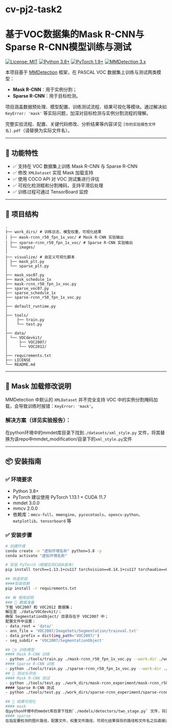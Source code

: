 # cv-pj2-task2
# 基于VOC数据集的Mask R-CNN与Sparse R-CNN模型训练与测试

[![License: MIT](https://img.shields.io/badge/License-MIT-yellow.svg)](https://opensource.org/licenses/MIT)
[![Python 3.8+](https://img.shields.io/badge/Python-3.8%2B-blue.svg)](https://www.python.org/)
[![PyTorch 1.9+](https://img.shields.io/badge/PyTorch-1.9%2B-orange.svg)](https://pytorch.org/)
[![MMDetection 3.x](https://img.shields.io/badge/MMDetection-3.x-brightgreen.svg)](https://github.com/open-mmlab/mmdetection)

本项目基于 [MMDetection](https://github.com/open-mmlab/mmdetection) 框架，在 PASCAL VOC 数据集上训练与测试两类模型：

- **Mask R-CNN**：用于实例分割；
- **Sparse R-CNN**：用于目标检测。

项目涵盖数据预处理、模型配置、训练测试流程、结果可视化等模块。通过解决如 `KeyError: 'mask'` 等实际问题，加深对目标检测与实例分割流程的理解。

完整实验流程、配置、关键代码修改、分析结果等内容详见 `[你的实验报告文件名].pdf`（请替换为实际文件名）。

---

## 🚀 功能特性

- ✅ 支持在 VOC 数据集上训练 Mask R-CNN 与 Sparse R-CNN
- ✅ 修改 `XMLDataset` 实现 Mask 加载支持
- ✅ 使用 COCO API 对 VOC 测试集进行评估
- ✅ 可视化检测框和分割掩码，支持平滑后处理
- ✅ 训练过程可通过 TensorBoard 监控

---
## 📂 项目结构
```
.
├── work_dirs/ # 训练日志、模型权重、可视化结果
│ ├── mask-rcnn_r50_fpn_1x_voc/ # Mask R-CNN 实验输出
│ ├── sparse-rcnn_r50_fpn_1x_voc/ # Sparse R-CNN 实验输出
│ └── images/
│
├── visualize/ # 自定义可视化脚本
│ ├── mask_plt.py
│ └── sparse_plt.py
│
├── mask_voc07.py
├── mask_schedule_1x
├── mask-rcnn_r50_fpn_1x_voc.py
├── sparse_voc07.py
├── sparse_schedule_1x
├── sparse-rcnn_r50_fpn_1x_voc.py
│
├── default_runtime.py
│
├── tools/
│    ├── train.py
│    └── test.py
│
├── data/
│ └── VOCdevkit/
│     ├── VOC2007/
│     └── VOC2012/
│
├── requirements.txt
├── LICENSE
└── README.md
```
---

## 🧠 Mask 加载修改说明

MMDetection 中默认的 `XMLDataset` 并不完全支持 VOC 中的实例分割掩码加载，会导致训练时报错：`KeyError: 'mask'`。

### 解决方案（详见实验报告）：

在python环境中的mmdet库目录下找到`./datasets/xml_style.py` 文件，将其替换为该repo中mmdet_modification/目录下的`xml_style.py`文件


---

## 📦 安装指南

### ✅ 环境要求

- Python 3.8+
- PyTorch 建议使用 PyTorch 1.13.1 + CUDA 11.7
- mmdet 3.0.0
- mmcv 2.0.0
- 依赖库：`mmcv-full`、`mmengine`、`pycocotools`、`opencv-python`、`matplotlib`、`tensorboard` 等

### ✅ 安装步骤

```bash
# 创建环境
conda create -n "虚拟环境名称" python=3.8 -y
conda activate "虚拟环境名称"

# 安装 PyTorch（根据实际CUDA版本）
pip install torch==1.13.1+cu117 torchvision==0.14.1+cu117 torchaudio==0.13.1 --extra-index-url https://download.pytorch.org/whl/cu117

## 快速安装
####安装依赖
pip install -r requirements.txt

## 🛠 使用说明
### 📁 数据准备
下载 VOC2007 和 VOC2012 数据集；
解压至 ./data/VOCdevkit/；
确保 SegmentationObject/ 目录存在于 VOC2007 中；
配置文件中设置：
- data_root = 'data/'
- ann_file = 'VOC2007/ImageSets/Segmentation/trainval.txt'
- data_prefix = dict(img_path='VOC2007/')
- seg_subdir = 'VOC2007/SegmentationObject'

## 🏋️‍♀️ 训练模型
#### Mask R-CNN 训练
- python ./tools/train.py ./mask-rcnn_r50_fpn_1x_voc.py --work-dir ./work_dirs/mask-rcnn_experiment
#### Sparse R-CNN 训练
- python ./tools/train.py ./sparse-rcnn_r50_fpn_1x_voc.py --work-dir ./work_dirs/sparse-rcnn_experiment
## 🧪 测试与评估
#### Mask R-CNN 测试
- python ./tools/test.py ./work_dirs/mask-rcnn_experiment/mask-rcnn_r50_fpn_1x_voc.py ./work_dirs/mask-rcnn_experiment/best_pascal_voc_mAP_epoch_22.pth \
#### Sparse R-CNN 测试
- python ./tools/test.py ./work_dirs/sparse-rcnn_experiment/sparse-rcnn_r50_fpn_1x_voc.py ./work_dirs/sparse-rcnn_experiment/best_pascal_voc_mAP_epoch_22.pth \

## 🎨 结果可视化
#### mask
在python环境中的mmdet库目录下找到`./models/detectors/two_stage.py` 文件，将其替换为该repo中mmdet_modification/目录下的`two_stage.py`文件，在指定要检测的图片路径，配置文件，权重文件路径，可视化结果保存的路径和文件名之后直接运行`./visualize/mask_plot.py`文件即可
#### sparse
在指定要检测的图片路径，配置文件，权重文件路径，可视化结果保存的路径和文件名之后直接运行`./visualize/sparse_plot.py`文件即可
